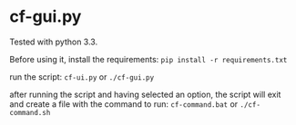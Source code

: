 cf-gui.py
=========

Tested with python 3.3.

Before using it, install the requirements:
`pip install -r requirements.txt`

run the script: `cf-ui.py` or `./cf-gui.py`

after running the script and having selected an option, the script will exit and create a file with the command to run:
`cf-command.bat` or `./cf-command.sh`
